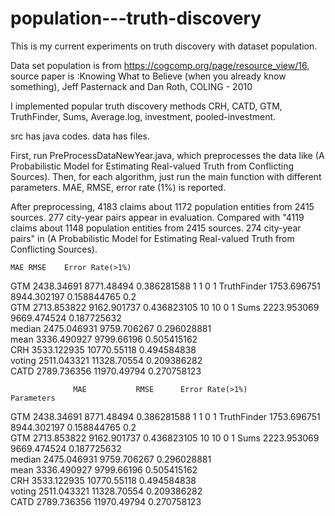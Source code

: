 # population---truth-discovery

This is my current experiments on truth discovery with dataset population.

Data set population is from https://cogcomp.org/page/resource_view/16, source paper is :Knowing What to Believe (when you already know something), Jeff Pasternack and Dan Roth, COLING - 2010

I implemented popular truth discovery methods CRH, CATD, GTM, TruthFinder, Sums, Average.log, investment, pooled-investment.

src has java codes.
data has files.

First, run PreProcessDataNewYear.java, which preprocesses the data like (A Probabilistic Model for Estimating Real-valued Truth from Conflicting Sources).
Then, for each algorithm, just run the main function with different parameters. MAE, RMSE, error rate (1%) is reported.

After preprocessing, 4183 claims about 1172 population entities from 2415 sources. 277 city-year pairs appear in evaluation.
Compared with "4119 claims about 1148 population entities from 2415 sources. 274 city-year pairs" in (A Probabilistic Model for Estimating Real-valued Truth from Conflicting Sources).


	MAE	RMSE	Error Rate(>1%)				
GTM	2438.34691	8771.48494	0.386281588	1	1	0	1
TruthFinder	1753.696751	8944.302197	0.158844765	0.2			
GTM	2713.853822	9162.901737	0.436823105	10	10	0	1
Sums	2223.953069	9669.474524	0.187725632				
median	2475.046931	9759.706267	0.296028881				
mean	3336.490927	9799.66196	0.505415162				
CRH	3533.122935	10770.55118	0.494584838				
voting	2511.043321	11328.70554	0.209386282				
CATD	2789.736356	11970.49794	0.270758123				



	              MAE	        RMSE	  Error Rate(>1%)			Parameters	
GTM	        2438.34691	8771.48494	0.386281588	        1	1	0	1
TruthFinder	1753.696751	8944.302197	0.158844765	        0.2			
GTM	        2713.853822	9162.901737	0.436823105	        10	10	0	1
Sums	      2223.953069	9669.474524	0.187725632				
median	    2475.046931	9759.706267	0.296028881				
mean	      3336.490927	9799.66196	0.505415162				
CRH	        3533.122935	10770.55118	0.494584838				
voting	    2511.043321	11328.70554	0.209386282				
CATD	      2789.736356	11970.49794	0.270758123				
